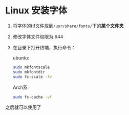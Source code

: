 # Linux 安装字体

1. 将字体的ttf文件放到`/usr/share/fonts/`下的**某个文件夹**

2. 修改字体文件权限为 644

3. 在目录下打开终端，执行命令：

    ubuntu:

   ```bash
   sudo mkfontscale
   sudo mkfontdir
   sudo fc-scale -fv
   ```

    Arch系:

    ```bash
    sudo fc-cache -vf
    ```

之后就可以使用了
